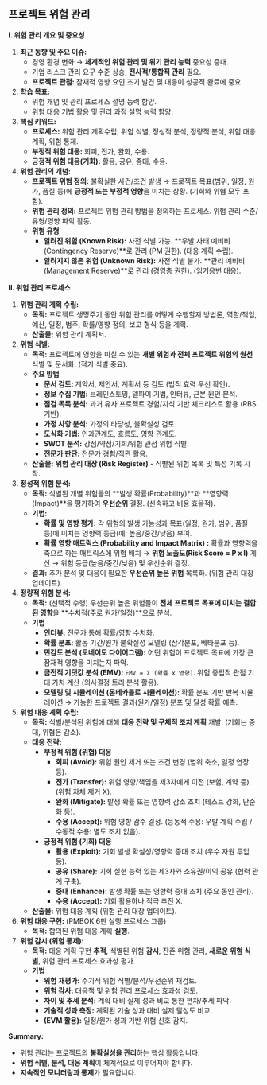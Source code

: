 ## 프로젝트 위험 관리

**I. 위험 관리 개요 및 중요성**

1. **최근 동향 및 주요 이슈:**
    - 경영 환경 변화 → **체계적인 위험 관리 및 위기 관리 능력** 중요성 증대.
    - 기업 리스크 관리 요구 수준 상승, **전사적/통합적 관리** 필요.
    - **프로젝트 관점:** 잠재적 영향 요인 조기 발견 및 대응이 성공적 완료에 중요.
2. **학습 목표:**
    - 위험 개념 및 관리 프로세스 설명 능력 함양.
    - 위험 대응 기법 활용 및 관리 과정 설명 능력 함양.
3. **핵심 키워드:**
    - **프로세스:** 위험 관리 계획수립, 위험 식별, 정성적 분석, 정량적 분석, 위험 대응 계획, 위험 통제.
    - **부정적 위험 대응:** 회피, 전가, 완화, 수용.
    - **긍정적 위험 대응(기회):** 활용, 공유, 증대, 수용.
4. **위험 관리의 개념:**
    - **프로젝트 위험 정의:** 불확실한 사건/조건 발생 → 프로젝트 목표(범위, 일정, 원가, 품질 등)에 **긍정적 또는 부정적 영향**을 미치는 상황. (기회와 위협 모두 포함).
    - **위험 관리 정의:** 프로젝트 위험 관리 방법을 정의하는 프로세스. 위험 관리 수준/유형/영향 파악 활동.
    - **위험 유형**
        - **알려진 위험 (Known Risk):** 사전 식별 가능. **우발 사태 예비비(Contingency Reserve)**로 관리 (PM 권한). (대응 계획 수립).
        - **알려지지 않은 위험 (Unknown Risk):** 사전 식별 불가. **관리 예비비(Management Reserve)**로 관리 (경영층 권한). (임기응변 대응).

**II. 위험 관리 프로세스**

1. **위험 관리 계획 수립:** 
    - **목적:** 프로젝트 생명주기 동안 위험 관리를 어떻게 수행할지 방법론, 역할/책임, 예산, 일정, 범주, 확률/영향 정의, 보고 형식 등을 계획.
    - **산출물:** 위험 관리 계획서.
2. **위험 식별:**
    - **목적:** 프로젝트에 영향을 미칠 수 있는 **개별 위험과 전체 프로젝트 위험의 원천** 식별 및 문서화. (적기 식별 중요).
    - **주요 방법**
        - **문서 검토:** 계약서, 제안서, 계획서 등 검토 (법적 효력 우선 확인).
        - **정보 수집 기법:** 브레인스토밍, 델파이 기법, 인터뷰, 근본 원인 분석.
        - **점검 목록 분석:** 과거 유사 프로젝트 경험/지식 기반 체크리스트 활용 (RBS 기반).
        - **가정 사항 분석:** 가정의 타당성, 불확실성 검토.
        - **도식화 기법:** 인과관계도, 흐름도, 영향 관계도.
        - **SWOT 분석:** 강점/약점/기회/위협 관점 위험 식별.
        - **전문가 판단:** 전문가 경험/직관 활용.
    - **산출물:** **위험 관리 대장 (Risk Register)** - 식별된 위험 목록 및 특성 기록 시작.
3. **정성적 위험 분석:**
    - **목적:** 식별된 개별 위험들의 **발생 확률(Probability)**과 **영향력(Impact)**을 평가하여 **우선순위** 결정. (신속하고 비용 효율적).
    - **기법:**
        - **확률 및 영향 평가:** 각 위험의 발생 가능성과 목표(일정, 원가, 범위, 품질 등)에 미치는 영향력 등급(예: 높음/중간/낮음) 부여.
        - **확률 영향 매트릭스 (Probability and Impact Matrix) :** 확률과 영향력을 축으로 하는 매트릭스에 위험 배치 → **위험 노출도(Risk Score = P x I)** 계산 → 위험 등급(높음/중간/낮음) 및 우선순위 결정.
    - **결과:** 추가 분석 및 대응이 필요한 **우선순위 높은 위험** 목록화. (위험 관리 대장 업데이트).
4. **정량적 위험 분석:**
    - **목적:** (선택적 수행) 우선순위 높은 위험들이 **전체 프로젝트 목표에 미치는 결합된 영향**을 **수치적(주로 원가/일정)**으로 분석.
    - **기법**
        - **인터뷰:** 전문가 통해 확률/영향 수치화.
        - **확률 분포:** 활동 기간/원가 불확실성 모델링 (삼각분포, 베타분포 등).
        - **민감도 분석 (토네이도 다이어그램):** 어떤 위험이 프로젝트 목표에 가장 큰 잠재적 영향을 미치는지 파악.
        - **금전적 기댓값 분석 (EMV):** `EMV = Σ (확률 x 영향)`. 위험 중립적 관점 기대 가치 계산 (의사결정 트리 분석 활용).
        - **모델링 및 시뮬레이션 (몬테카를로 시뮬레이션):** 확률 분포 기반 반복 시뮬레이션 → 가능한 프로젝트 결과(원가/일정) 분포 및 달성 확률 예측.
5. **위험 대응 계획 수립:**
    - **목적:** 식별/분석된 위험에 대해 **대응 전략 및 구체적 조치 계획** 개발. (기회는 증대, 위협은 감소).
    - **대응 전략:**
        - **부정적 위험 (위협) 대응**
            - **회피 (Avoid):** 위험 원인 제거 또는 조건 변경 (범위 축소, 일정 연장 등).
            - **전가 (Transfer):** 위험 영향/책임을 제3자에게 이전 (보험, 계약 등). (위험 자체 제거 X).
            - **완화 (Mitigate):** 발생 확률 또는 영향력 감소 조치 (테스트 강화, 단순화 등).
            - **수용 (Accept):** 위험 영향 감수 결정. (능동적 수용: 우발 계획 수립 / 수동적 수용: 별도 조치 없음).
        - **긍정적 위험 (기회) 대응**
            - **활용 (Exploit):** 기회 발생 확실성/영향력 증대 조치 (우수 자원 투입 등).
            - **공유 (Share):** 기회 실현 능력 있는 제3자와 소유권/이익 공유 (협력 관계 구축).
            - **증대 (Enhance):** 발생 확률 또는 영향력 증대 조치 (주요 동인 관리).
            - **수용 (Accept):** 기회 활용하나 적극 추진 X.
    - **산출물:** 위험 대응 계획 (위험 관리 대장 업데이트).
6. **위험 대응 구현:** (PMBOK 6판 실행 프로세스 그룹)
    - **목적:** 합의된 위험 대응 계획 **실행**.
7. **위험 감시 (위험 통제):**
    - **목적:** 대응 계획 구현 **추적**, 식별된 위험 **감시**, 잔존 위험 관리, **새로운 위험 식별**, 위험 관리 프로세스 효과성 평가.
    - **기법**
        - **위험 재평가:** 주기적 위험 식별/분석/우선순위 재검토.
        - **위험 감사:** 대응책 및 위험 관리 프로세스 효과성 검토.
        - **차이 및 추세 분석:** 계획 대비 실제 성과 비교 통한 편차/추세 파악.
        - **기술적 성과 측정:** 계획된 기술 성과 대비 실제 달성도 비교.
        - **(EVM 활용):** 일정/원가 성과 기반 위험 신호 감지.

**Summary:**

- 위험 관리는 프로젝트의 **불확실성을 관리**하는 핵심 활동입니다.
- **위험 식별, 분석, 대응 계획**이 체계적으로 이루어져야 합니다.
- **지속적인 모니터링과 통제**가 필요합니다.